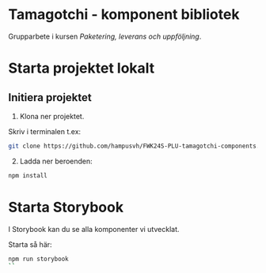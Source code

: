 # Tamagotchi - komponent bibliotek

Grupparbete i kursen *Paketering, leverans och uppföljning*.

# Starta projektet lokalt

## Initiera projektet

1. Klona ner projektet.

Skriv i terminalen t.ex:
```bash
git clone https://github.com/hampusvh/FWK24S-PLU-tamagotchi-components.git
```

2. Ladda ner beroenden:
```bash
npm install
```

# Starta Storybook
I Storybook kan du se alla komponenter vi utvecklat.

Starta så här:

```bash
npm run storybook
``
